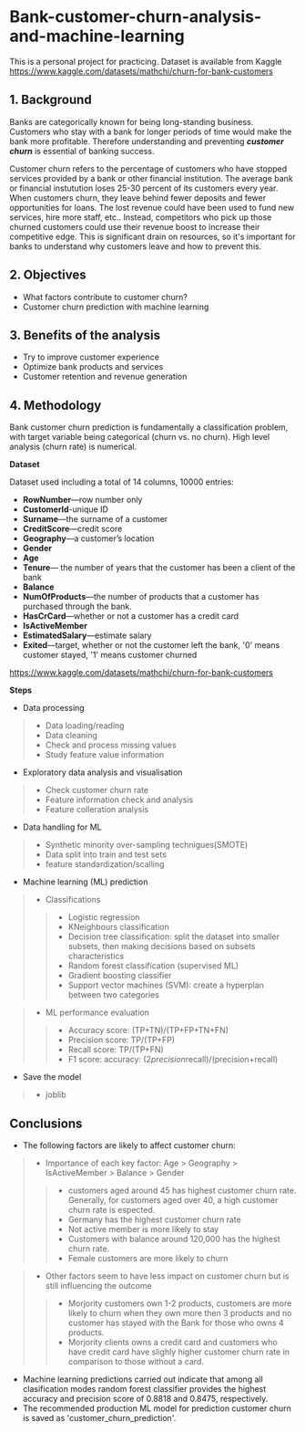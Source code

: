 # Bank-customer-churn-analysis-and-machine-learning
This is a personal project for practicing. Dataset is available from Kaggle  https://www.kaggle.com/datasets/mathchi/churn-for-bank-customers

## 1. Background
Banks are categorically known for being long-standing business. Customers who stay with a bank for longer periods of time would make the bank more profitable. Therefore understanding and preventing **_customer churn_** is essential of banking success.

Customer churn refers to the percentage of customers who have stopped services provided by a bank or other financial institution. The average bank or financial instutution loses 25-30 percent of its customers every year. When customers churn, they leave behind fewer deposits and fewer opportunities for loans. The lost revenue could have been used to fund new services, hire more staff, etc.. Instead, competitors who pick up those churned customers could use their revenue boost to increase their competitive edge. This is significant drain on resources, so it's important for banks to understand why customers leave and how to prevent this.

## 2. Objectives
- What factors contribute to customer churn?
- Customer churn prediction with machine learning

## 3. Benefits of the analysis
- Try to improve customer experience
- Optimize bank products and services
- Customer retention and revenue generation

## 4. Methodology

Bank customer churn prediction is fundamentally a classification problem, with target variable being categorical (churn vs. no churn).
High level analysis (churn rate) is numerical.

**Dataset**

Dataset used including a total of 14 columns, 10000 entries:

- **RowNumber**—row number only
- **CustomerId**-unique ID
- **Surname**—the surname of a customer
- **CreditScore**—credit score
- **Geography**—a customer’s location
- **Gender**
- **Age**
- **Tenure**— the number of years that the customer has been a client of the bank
- **Balance**
- **NumOfProducts**—the number of products that a customer has purchased through the bank.
- **HasCrCard**—whether or not a customer has a credit card
- **IsActiveMember**
- **EstimatedSalary**—estimate salary
- **Exited**—target, whether or not the customer left the bank, '0' means customer stayed, '1' means customer churned

https://www.kaggle.com/datasets/mathchi/churn-for-bank-customers

**Steps**
- Data processing

>- Data loading/reading
>- Data cleaning
>- Check and process missing values
>- Study feature value information

- Exploratory data analysis and visualisation

>- Check customer churn rate
>- Feature information check and analysis
>- Feature colleration analysis

- Data handling for ML

>- Synthetic minority over-sampling technigues(SMOTE)
>- Data split into train and test sets
>- feature standardization/scalling

- Machine learning (ML) prediction

>- Classifications
>>- Logistic regression
>>- KNeighbours classification
>>- Decision tree classification: split the dataset into smaller subsets, then making decisions based on subsets characteristics
>>- Random forest classification (supervised ML)
>>- Gradient boosting classifier
>>- Support vector machines (SVM): create a hyperplan between two categories

>- ML performance evaluation
>>- Accuracy score: (TP+TN)/(TP+FP+TN+FN)
>>- Precision score: TP/(TP+FP)
>>- Recall score: TP/(TP+FN)
>>- F1 score: accuracy: (2*precision*recall)/(precision+recall)

- Save the model

>- joblib

## Conclusions

- The following factors are likely to affect customer churn:
>- Importance of each key factor: Age > Geography > IsActiveMember > Balance > Gender
>>- customers aged around 45 has highest customer churn rate. Generally, for customers aged over 40, a high customer churn rate is espected.
>>- Germany has the highest customer churn rate
>>- Not active member is more likely to stay
>>- Customers with balance around 120,000 has the highest churn rate.
>>- Female customers are more likely to churn

>- Other factors seem to have less impact on customer churn but is still influencing the outcome
>>- Morjority customers own 1-2 products, customers are more likely to churn when they own more then 3 products and no customer has stayed with the Bank for those who owns 4 products.
>>- Morjority clients owns a credit card and customers who have credit card have slighly higher customer churn rate in comparison to those without a card.

- Machine learning predictions carried out indicate that among all clasification modes random forest classifier provides the highest accuracy and precision score of 0.8818 and 0.8475, respectively. 
- The recommended production ML model for prediction customer churn is saved as 'customer_churn_prediction'.
